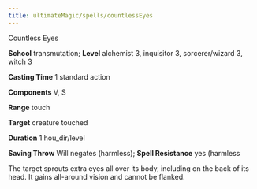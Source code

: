 ```yaml
---
title: ultimateMagic/spells/countlessEyes
---
```

Countless Eyes

**School** transmutation; **Level** alchemist 3, inquisitor 3, sorcerer/wizard 3, witch 3

**Casting Time** 1 standard action

**Components** V, S

**Range** touch

**Target** creature touched

**Duration** 1 hou_dir/level

**Saving Throw** Will negates (harmless); **Spell Resistance** yes (harmless

The target sprouts extra eyes all over its body, including on the back of its head. It gains all-around vision and cannot be flanked.


